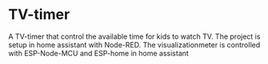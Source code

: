 # TV-timer
A TV-timer that control the available time for kids to watch TV.
The project is setup in home assistant with Node-RED. The visualizationmeter is controlled with ESP-Node-MCU and ESP-home in home assistant
